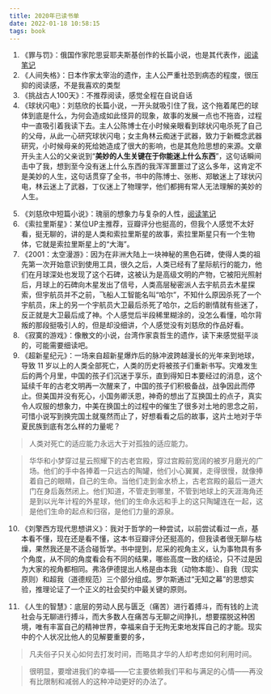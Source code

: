 ```yaml
---
title: 2020年已读书单
date: 2022-01-18 10:58:15
tags: book
---
```


1. 《罪与罚》：俄国作家陀思妥耶夫斯基创作的长篇小说，也是其代表作，[阅读笔记](/2021/12/30/罪与罚-小记/)
2. 《人间失格》：日本作家太宰治的遗作，主人公严重社恐到病态的程度，很压抑的阅读感，不是我喜欢的类型
3. 《挑战古人100天》：不推荐阅读，感觉全程在自说自话
4. 《球状闪电》：刘慈欣的长篇小说，一开头就吸引住了我，这个拖着尾巴的球体到底是什么，为何会造成如此怪异的现象，故事的发展一点也不拖沓，过程中一直吸引着我读下去。主人公陈博士在小时候亲眼看到球状闪电杀死了自己的父母，从此一心研究球状闪电；女主角林云痴迷于武器，致力于新概念武器研究，小时候母亲的死给她造成了很大的影响，也是其危险思想的来源。文章开头主人公的父亲说到“**美妙的人生关键在于你能迷上什么东西**”，这句话瞬间击中了我，想到至今没有迷上什么东西的我浑浑噩噩过了这么多年，这肯定不是美妙的人生，这句话贯穿了全书，书中的陈博士、张彬、郑敏迷上了球状闪电，林云迷上了武器，丁仪迷上了物理学，他们都拥有常人无法理解的美妙的人生。
<!-- more -->
5. 《刘慈欣中短篇小说》：瑰丽的想象力与复杂的人性，[阅读笔记](/2022/01/18/刘慈欣中短篇小说/)
6. 《索拉里斯星》：某位UP主推荐，豆瓣评分也挺高的，但我个人感觉不太好看，挺无聊的，讲的是人类和索拉里斯星的故事，索拉里斯星只有一个生物体，它就是索拉里斯星上的“大海”。
7. 《2001：太空漫游》：因为在非洲大陆上一块神秘的黑色石碑，使得人类的祖先第一次开始意识到使用工具，很久之后，人类已经有了星际航行的能力，他们在月球深处也发现了这个石碑，这被认为是高级文明的产物，它被阳光照射后，月球上的石碑向木星发出了信号，人类高层秘密派人去宇航员去木星探索，但宇航员并不之前，飞船人工智能名叫“哈尔”，不知什么原因杀死了一个宇航员，床上的另一个宇航员大卫最后杀死了哈尔，之后的剧情就有些迷了，反正就是大卫最后成了神。个人感觉后半段稀里糊涂的，没怎么看懂，哈尔背叛的那段挺吸引人的，但是却没细讲，个人感觉没有刘慈欣的作品好看。
8. 《寂寞的游戏》：像散文的小说，台湾作家袁哲生的遗作，读下来感觉挺平淡的，可能需要细读吧。
9. 《超新星纪元》：一场来自超新星爆炸后的脉冲波跨越漫长的光年来到地球，导致 11 岁以上的人类全部死亡，人类的历史将被孩子们重新书写。灾难发生后的两个月里，中国的孩子们沉迷于享乐，直到得知日本要经过的消息，这个延续千年的古老文明再一次醒来了，中国的孩子们积极备战，战争因此而停止。但美国并没有死心，小国务卿沃恩，神奇的想出了互换国土的点子，真实令人叹服的想象力，中美在换国土的过程中的催生了很多对土地的思念之前，可惜小说写到换完国土就戛然而止了，好想看看之后的故事，这片土地对于华夏民族到底有怎么样的力量呢？

> 人类对死亡的适应能力永远大于对孤独的适应能力。

> 华华和小梦穿过星云照耀下的古老宫殿，穿过宫殿前宽阔的被岁月磨光的广场。他们的手中各捧着一只远古的陶罐，他们小心翼翼，走得很慢，就像捧着自己的眼睛，自己的生命。当他们走到金水桥上，古老宫殿的最后一道大门在身后轰然闭上。他们知道，不管走到哪里，不管到地球上的天涯海角还是到以光年计程的外星球，他们的生命永远和手上的这只陶罐连在一起，这是他们生命的起点和归宿，是他们力量的源泉。

10. 《刘擎西方现代思想讲义》：我对于哲学的一种尝试，以前尝试看过一点，基本看不懂，现在还是看不懂，这本书豆瓣评分还挺高的，但我读者很无聊与枯燥，果然我还是不适合碰哲学。书中提到，尼采的视角主义，认为事物具有多个角度，从不同的角度看会有不同的结果，哪些高度一致的结论，只不过是因为大家的视角都相同。弗洛伊德提出人格是由本我（动物本能）、自我（现实原则）和超我（道德规范）三个部分组成。罗尔斯通过“无知之幕”的思想实验，推理论证了一个正义的社会契约中最关键的原则。

11. 《人生的智慧》：底层的劳动人民与匮乏（痛苦）进行着搏斗，而有钱的上流社会与无聊进行搏斗，而大多数人在痛苦与无聊之间挣扎，想要摆脱这种困境，唯有丰富自己的精神世界，幸福来自于无拘无束地发挥自己的才能。现实中的个人状况比他人的见解要重要的多，
    
> 凡夫俗子只关心如何去打发时间，而略具才华的人却考虑如何利用时间。

> 很明显，要增进我们的幸福——它主要依赖我们平和与满足的心情——再没有比限制和减弱人的这种冲动更好的办法了。

